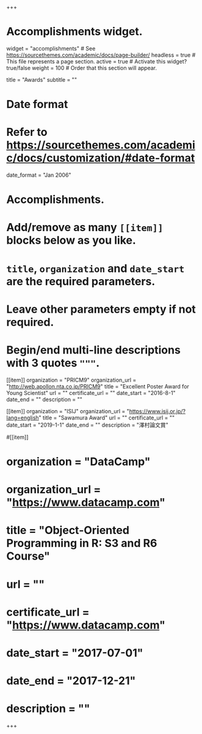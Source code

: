 +++
# Accomplishments widget.
widget = "accomplishments"  # See https://sourcethemes.com/academic/docs/page-builder/
headless = true  # This file represents a page section.
active = true  # Activate this widget? true/false
weight = 100  # Order that this section will appear.

title = "Awards"
subtitle = ""

# Date format
#   Refer to https://sourcethemes.com/academic/docs/customization/#date-format
date_format = "Jan 2006"

# Accomplishments.
#   Add/remove as many `[[item]]` blocks below as you like.
#   `title`, `organization` and `date_start` are the required parameters.
#   Leave other parameters empty if not required.
#   Begin/end multi-line descriptions with 3 quotes `"""`.

[[item]]
  organization = "PRICM9"
  organization_url = "http://web.apollon.nta.co.jp/PRICM9"
  title = "Excellent Poster Award for Young Scientist"
  url = ""
  certificate_url = ""
  date_start = "2016-8-1"
  date_end = ""
  description = ""

[[item]]
  organization = "ISIJ"
  organization_url = "https://www.isij.or.jp/?lang=english"
  title = "Sawamura Award"
  url = ""
  certificate_url = ""
  date_start = "2019-1-1"
  date_end = ""
  description = "澤村論文賞"
  
#[[item]]
#  organization = "DataCamp"
#  organization_url = "https://www.datacamp.com"
#  title = "Object-Oriented Programming in R: S3 and R6 Course"
#  url = ""
#  certificate_url = "https://www.datacamp.com"
#  date_start = "2017-07-01"
#  date_end = "2017-12-21"
#  description = ""

+++
